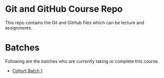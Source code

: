 # Git and GitHub Course Repo

This repo contains the Git and GitHub files which can be lecture and assignments.

# Batches

Following are the batches who are currently taking or complete this course.

- [Cohort Batch 1](./batches/1.cohort-batch-1.md)

